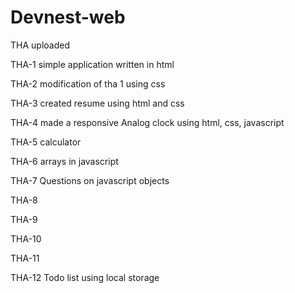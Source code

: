 # Devnest-web

THA uploaded

THA-1 simple application written in html

THA-2 modification of tha 1 using css

THA-3 created resume using html and css

THA-4 made a responsive Analog clock using html, css, javascript

THA-5 calculator

THA-6  arrays in javascript

THA-7 Questions on javascript objects

THA-8 

THA-9

THA-10

THA-11

THA-12 Todo list using local storage
